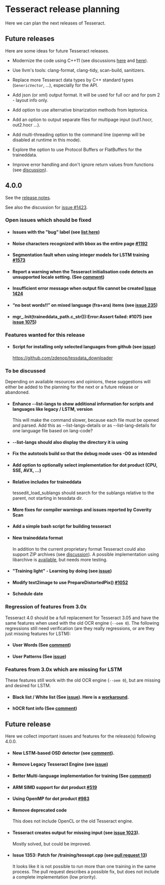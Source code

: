 # Tesseract release planning

Here we can plan the next releases of Tesseract.

## Future releases

Here are some ideas for future Tesseract releases.

* Modernize the code using C++11 (see discussions [here](https://github.com/tesseract-ocr/tesseract/pull/2000#issuecomment-431023531) and [here](https://github.com/tesseract-ocr/tesseract/commit/69a2e94bc52b57ba26081fb43051dacf2fdc56a0)).

* Use llvm's tools: clang-format, clang-tidy, scan-build, sanitizers.

* Replace more Tesseract data types by C++ standard types (`GenericVector`, ...), especially for the API.

* Add json (or xml) output format. It will be used for full ocr and for psm 2 - layout info only.

* Add option to use alternative binarization methods from leptonica.

* Add an option to output separate files for multipage input (out1.hocr, out2.hocr ...).

* Add multi-threading option to the command line (openmp will be disabled at runtime in this mode).

* Explore the option to use Protocol Buffers or FlatBuffers for the traineddata.

* Improve error handling and don't ignore return values from functions (see [discussion](https://github.com/tesseract-ocr/tesseract/issues/99)).

## 4.0.0

See the [release notes](https://github.com/tesseract-ocr/tesseract/wiki/ReleaseNotes).

See also the discussion for [issue #1423](https://github.com/tesseract-ocr/tesseract/issues/1423).

### Open issues which should be fixed

* #### Issues with the "bug" label (see [list here](https://github.com/tesseract-ocr/tesseract/labels/bug))

* #### Noise characters recognized with bbox as the entire page [#1192](https://github.com/tesseract-ocr/tesseract/issues/1192)

* #### Segmentation fault when using integer models for LSTM training [#1573](https://github.com/tesseract-ocr/tesseract/issues/1573)

* #### Report a warning when the Tesseract initialisation code detects an unsupported locale setting. (See [comment](https://github.com/tesseract-ocr/tesseract/issues/1010#issuecomment-379208967))

* #### Insufficient error message when output file cannot be created [Issue 1424](https://github.com/tesseract-ocr/tesseract/issues/1424)

* #### “no best words!!” on mixed language (fra+ara) items (see [issue 235](https://github.com/tesseract-ocr/tesseract/issues/235))

* #### mgr_.Init(traineddata_path.c_str()):Error:Assert failed: #1075 (see [issue 1075](https://github.com/tesseract-ocr/tesseract/issues/1075))

### Features wanted for this release

* #### Script for installing only selected languages from github (see [issue](https://github.com/tesseract-ocr/tesseract/issues/1440))
  https://github.com/zdenop/tessdata_downloader

### To be discussed

Depending on available resources and opinions, these suggestions will either be added to the planning for the next or a future release or abandoned.

* #### Enhance --list-langs to show additional information for scripts and languages like legacy / LSTM, version <br/>
  This will make the command slower, because each file must be opened and parsed. Add this as --list-langs-details or as --list-lang-details for one language file based on lang-code?

* #### --list-langs should also display the directory it is using

* #### Fix the autotools build so that the debug mode uses -O0 as intended

* #### Add option to optionally select implementation for dot product (CPU, SSE, AVX, ...)

* #### Relative includes for traineddata 
  tessedit_load_sublangs should search for the sublangs relative to the parent, not starting in tessdata dir.

* #### More fixes for compiler warnings and issues reported by Coverity Scan

* #### Add a simple bash script for building tesseract

* #### New traineddata format 
  In addition to the current proprietary format Tesseract could also support ZIP archives (see [discussion](https://github.com/tesseract-ocr/tesseract/pull/911)).
A possible implementation using libarchive is [available](https://github.com/stweil/tesseract/tree/libarchive), but needs more testing.

* #### "Training light" - Learning by doing (see [issue](https://github.com/tesseract-ocr/tesseract/issues/1442))

* #### Modify text2image to use PrepareDistortedPix() [#1052](https://github.com/tesseract-ocr/tesseract/issues/1052)

* #### Schedule date

### Regression of features from 3.0x

Tesseract 4.0 should be a full replacement for Tesseract 3.05 and have the same features when used with the old OCR engine (`--oem 0`). The following regressions still need verification (are they really regressions, or are they just missing features for LSTM):

* #### User Words (See [comment](https://github.com/tesseract-ocr/tesseract/issues/403#issuecomment-265579471))

* #### User Patterns (See [issue](https://github.com/tesseract-ocr/tesseract/issues/960))

### Features from 3.0x which are missing for LSTM

These features still work with the old OCR engine (`--oem 0`), but are missing and desired for LSTM.

* #### Black list / White list (See [issue](https://github.com/tesseract-ocr/tesseract/issues/751)). Here is a [workaround](https://github.com/tesseract-ocr/tesseract/issues/751#issuecomment-333904808).

* #### hOCR font info (See [comment](https://github.com/tesseract-ocr/tesseract/issues/1074#issuecomment-3278142444))

## Future release
Here we collect important issues and features for the release(s) following 4.0.0.

* #### New LSTM-based OSD detector (see [comment](https://github.com/tesseract-ocr/tesseract/issues/707#issuecomment-374465989)).

* #### Remove Legacy Tesseract Engine (see [issue](https://github.com/tesseract-ocr/tesseract/issues/707))

* #### Better Multi-language implementation for training (See [comment](https://github.com/tesseract-ocr/langdata/issues/83#issuecomment-375027879))

* #### ARM SIMD support for dot product [#519](https://github.com/tesseract-ocr/tesseract/issues/519)

* #### Using OpenMP for dot product [#983](https://github.com/tesseract-ocr/tesseract/issues/983)

* #### Remove deprecated code 
  This does not include OpenCL or the old Tesseract engine.

* #### Tesseract creates output for missing input (see [issue 1023](https://github.com/tesseract-ocr/tesseract/issues/1023)).
  Mostly solved, but could be improved.


* ####  Issue 1353: Patch for /training/tessopt.cpp (see [pull request 13](https://github.com/tesseract-ocr/tesseract/pull/13))
  It looks like it is not possible to run more than one training in the same process. The pull request describes a possible fix, but does not include a complete implementation (low priority).